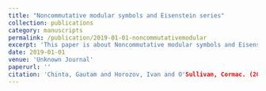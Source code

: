 ```yaml
---
title: "Noncommutative modular symbols and Eisenstein series"
collection: publications
category: manuscripts
permalink: /publication/2019-01-01-noncommutativemodular
excerpt: 'This paper is about Noncommutative modular symbols and Eisenstein series.'
date: 2019-01-01
venue: 'Unknown Journal'
paperurl: ''
citation: 'Chinta, Gautam and Horozov, Ivan and O'Sullivan, Cormac. (2019). &quot;Noncommutative modular symbols and Eisenstein series.&quot; <i>Unknown Journal</i>. 732().'
---
```

